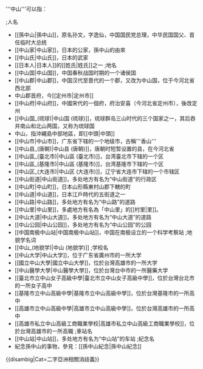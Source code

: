 '''中山'''可以指：

;人名
* [[孫中山|孫中山]]，原名孙文，字逸仙，中国国民党总理，中华民国国父、首任临时大总统
* [[中山家|中山家]]，日本的公家，孫中山的由來
* [[中山氏|中山氏]]，日本的武家
* [[日本人|日本人]]的[[姓氏|姓氏]]之一
;地名
* [[中山国|中山国]]，中国春秋战国时期的一个诸侯国
* [[中山郡|中山郡]]，中国汉代至晋代的一个郡，又改为中山国，位于今河北省西北部
* 中山郡首府，今[[定州市|定州市]]
* [[中山府|中山府]]，中國宋代的一個府，府治安喜（今河北省定州市），後改定州
* [[中山国_(琉球)|中山国 (琉球)]]，琉球群岛三山时代的三个国家之一，其后吞并南山和北山两国，又称为琉球国
* 中山，指沖繩島中部地區，即[[中頭|中頭]]
* [[中山市|中山市]]，广东省下辖的一个地级市，古稱'''香山'''
* [[中山县_(唐朝)|中山县 (唐朝)]]，唐朝时短暂设置的县，在今河北省
* [[中山區_(臺北市)|中山區 (臺北市)]]，台湾臺北市下辖的一个区
* [[中山區_(基隆市)|中山區 (基隆市)]]，台湾基隆市下辖的一个区
* [[中山区_(大连市)|中山区 (大连市)]]，辽宁省大连市下辖的一个市辖区
* [[中山街道|中山街道]]，多处地方有名为“中山街道”的行政区
* [[中山町|中山町]]，日本山形縣東村山郡下轄的町
* [[中山道|中山道]]，日本江戶時代的五街道之一
* [[中山路|中山路]]，多处地方有名为“中山路”的道路
* [[中山里|中山里]]，多處地方有名為「中山里」的[[村里|里]]。
* [[中山大道|中山大道]]，多处地方有名为“中山大道”的道路
* [[中山公园|中山公园]]，多处地方有名为“中山公园”的公园
* [[中国南极中山站|中国南极中山站]]，中国在南极设立的一个科学考察站
;地貌学名词
* [[中山_(地貌学)|中山 (地貌学)]]
;学校名
* [[中山大学|中山大学]]，位于广东省廣州市的一所大学
* [[國立中山大學|國立中山大學]]，位於台灣高雄市的一所大学
* [[中山醫學大學|中山醫學大學]]，位於台灣台中市的一所醫藥大学
* [[臺北市立中山女子高級中學|臺北市立中山女子高級中學]]，位於台灣台北市的一所女子高中
* [[基隆市立中山高級中學|基隆市立中山高級中學]]，位於台灣基隆市的一所高中
* [[高雄市立中山高級中學|高雄市立中山高級中學]]，位於台灣高雄市的一所高中
* [[高雄市私立中山高級工商職業學校|高雄市私立中山高級工商職業學校]]，位於台灣高雄市的一所高職
;車站名
* [[中山站|中山站]]，多处地方有名为“中山站”的车站
;紀念名
* 紀念孫中山的事物，參見：[[孫中山紀念|孫中山紀念]]

{{disambig|Cat=二字亞洲相關消歧義}}